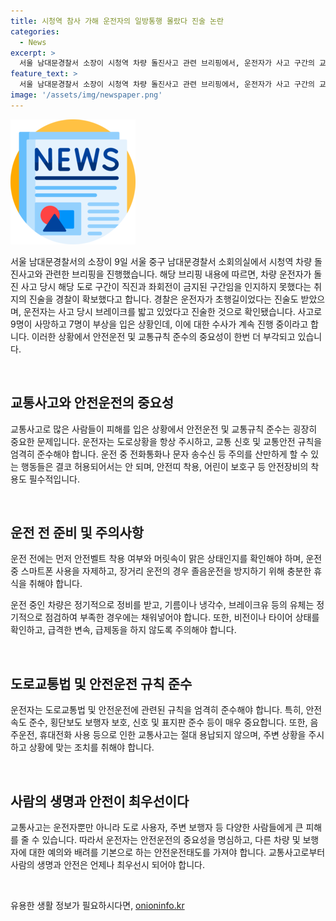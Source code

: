 ```yaml
---
title: 시청역 참사 가해 운전자의 일방통행 몰랐다 진술 논란
categories:
  - News
excerpt: >
  서울 남대문경찰서 소장이 시청역 차량 돌진사고 관련 브리핑에서, 운전자가 사고 구간의 교통규칙을 모르는 취지의 진술을 확인했다고 밝혔다. 운전자는 초행길이며 브레이크를 밟고 있었다고 진술하였으며, 지난 1일 저녁 호텔 지하주차장 출입구에서 출발해 역주행하다 충돌하며 9명이 사망하고 7명이 부상당한 사고를 일으켰다.
feature_text: >
  서울 남대문경찰서 소장이 시청역 차량 돌진사고 관련 브리핑에서, 운전자가 사고 구간의 교통규칙을 모르는 취지의 진술을 확인했다고 밝혔다. 운전자는 초행길이며 브레이크를 밟고 있었다고 진술하였으며, 지난 1일 저녁 호텔 지하주차장 출입구에서 출발해 역주행하다 충돌하며 9명이 사망하고 7명이 부상당한 사고를 일으켰다.
image: '/assets/img/newspaper.png'
---
```


<p><img src="/assets/img/newspaper.png" alt="kimp 속보" /></p>

<p>서울 남대문경찰서의 소장이 9일 서울 중구 남대문경찰서 소회의실에서 시청역 차량 돌진사고와 관련한 브리핑을 진행했습니다. 해당 브리핑 내용에 따르면, 차량 운전자가 돌진 사고 당시 해당 도로 구간이 직진과 좌회전이 금지된 구간임을 인지하지 못했다는 취지의 진술을 경찰이 확보했다고 합니다. 경찰은 운전자가 초행길이었다는 진술도 받았으며, 운전자는 사고 당시 브레이크를 밟고 있었다고 진술한 것으로 확인됐습니다. 사고로 9명이 사망하고 7명이 부상을 입은 상황인데, 이에 대한 수사가 계속 진행 중이라고 합니다. 이러한 상황에서 안전운전 및 교통규칙 준수의 중요성이 한번 더 부각되고 있습니다.</p>

<p data-ke-size="size16">&nbsp;</p>

<h2 data-ke-size="size26">교통사고와 안전운전의 중요성</h2>

<p>교통사고로 많은 사람들이 피해를 입은 상황에서 안전운전 및 교통규칙 준수는 굉장히 중요한 문제입니다. 운전자는 도로상황을 항상 주시하고, 교통 신호 및 교통안전 규칙을 엄격히 준수해야 합니다. 
운전 중 전화통화나 문자 송수신 등 주의를 산만하게 할 수 있는 행동들은 결코 허용되어서는 안 되며, 안전띠 착용, 어린이 보호구 등 안전장비의 착용도 필수적입니다. </p>

<p data-ke-size="size16">&nbsp;</p>

<h2 data-ke-size="size26">운전 전 준비 및 주의사항</h2>

<p>운전 전에는 먼저 안전벨트 착용 여부와 머릿속이 맑은 상태인지를 확인해야 하며, 운전 중 스마트폰 사용을 자제하고, 장거리 운전의 경우 졸음운전을 방지하기 위해 충분한 휴식을 취해야 합니다.</p>

<p>운전 중인 차량은 정기적으로 정비를 받고, 기름이나 냉각수, 브레이크유 등의 유체는 정기적으로 점검하여 부족한 경우에는 채워넣어야 합니다. 또한, 비전이나 타이어 상태를 확인하고, 급격한 변속, 급제동을 하지 않도록 주의해야 합니다.</p>

<p data-ke-size="size16">&nbsp;</p>

<h2 data-ke-size="size26">도로교통법 및 안전운전 규칙 준수</h2>

<p>운전자는 도로교통법 및 안전운전에 관련된 규칙을 엄격히 준수해야 합니다. 특히, 안전속도 준수, 횡단보도 보행자 보호, 신호 및 표지판 준수 등이 매우 중요합니다. 
또한, 음주운전, 휴대전화 사용 등으로 인한 교통사고는 절대 용납되지 않으며, 주변 상황을 주시하고 상황에 맞는 조치를 취해야 합니다.</p>

<p data-ke-size="size16">&nbsp;</p>

<h2 data-ke-size="size26">사람의 생명과 안전이 최우선이다</h2>

<p>교통사고는 운전자뿐만 아니라 도로 사용자, 주변 보행자 등 다양한 사람들에게 큰 피해를 줄 수 있습니다. 따라서 운전자는 안전운전의 중요성을 명심하고, 다른 차량 및 보행자에 대한 예의와 배려를 기본으로 하는 안전운전태도를 가져야 합니다. 교통사고로부터 사람의 생명과 안전은 언제나 최우선시 되어야 합니다.</p>

<p data-ke-size="size16">&nbsp;</p>
유용한 생활 정보가 필요하시다면, <a href="https://onioninfo.kr" rel="dofollow">onioninfo.kr</a>


